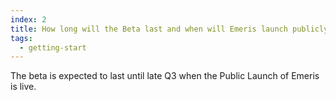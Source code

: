 ```yaml
---
index: 2
title: How long will the Beta last and when will Emeris launch publicly?
tags: 
  - getting-start
---
```


The beta is expected to last until late Q3 when the Public Launch of Emeris is live.

